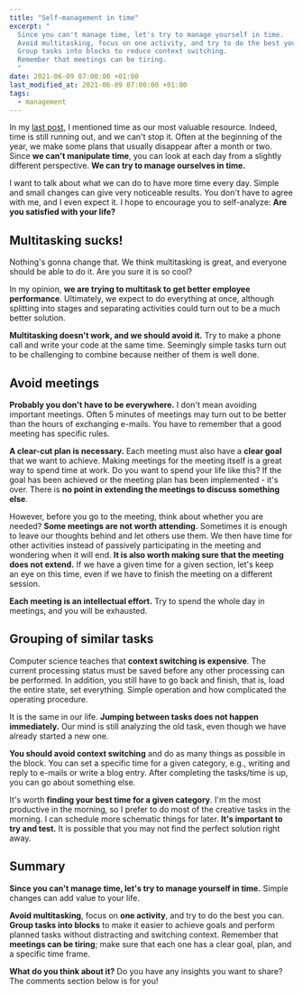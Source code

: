 ```yaml
---
title: "Self-management in time"
excerpt: "
  Since you can't manage time, let's try to manage yourself in time.
  Avoid multitasking, focus on one activity, and try to do the best you can.
  Group tasks into blocks to reduce context switching.
  Remember that meetings can be tiring.
  "
date: 2021-06-09 07:00:00 +01:00
last_modified_at: 2021-06-09 07:00:00 +01:00
tags:
  - management
---
```


  In my [last post](<{% post_url 2021-06-02-time-is-the-most-valuable-resource %}>), I mentioned time as our most valuable resource.
  Indeed, time is still running out, and we can't stop it.
  Often at the beginning of the year, we make some plans that usually disappear after a month or two.
  Since **we can't manipulate time**, you can look at each day from a slightly different perspective.
  **We can try to manage ourselves in time.**

  I want to talk about what we can do to have more time every day.
  Simple and small changes can give very noticeable results.
  You don't have to agree with me, and I even expect it.
  I hope to encourage you to self-analyze:
  **Are you satisfied with your life?**

## Multitasking sucks!
  Nothing's gonna change that.
  We think multitasking is great, and everyone should be able to do it.
  Are you sure it is so cool?

  In my opinion, **we are trying to multitask to get better employee performance**.
  Ultimately, we expect to do everything at once, although splitting into stages and separating activities could turn out to be a much better solution.

  **Multitasking doesn't work, and we should avoid it.**
  Try to make a phone call and write your code at the same time.
  Seemingly simple tasks turn out to be challenging to combine because neither of them is well done.

## Avoid meetings
  **Probably you don't have to be everywhere.**
  I don't mean avoiding important meetings.
  Often 5 minutes of meetings may turn out to be better than the hours of exchanging e-mails.
  You have to remember that a good meeting has specific rules.

  **A clear-cut plan is necessary.**
  Each meeting must also have a **clear goal** that we want to achieve.
  Making meetings for the meeting itself is a great way to spend time at work.
  Do you want to spend your life like this?
  If the goal has been achieved or the meeting plan has been implemented - it's over.
  There is **no point in extending the meetings to discuss something else**.

  However, before you go to the meeting, think about whether you are needed?
  **Some meetings are not worth attending.**
  Sometimes it is enough to leave our thoughts behind and let others use them.
  We then have time for other activities instead of passively participating in the meeting and wondering when it will end.
  **It is also worth making sure that the meeting does not extend.**
  If we have a given time for a given section, let's keep an eye on this time, even if we have to finish the meeting on a different session.

  **Each meeting is an intellectual effort.**
  Try to spend the whole day in meetings, and you will be exhausted.

## Grouping of similar tasks
  Computer science teaches that **context switching is expensive**.
  The current processing status must be saved before any other processing can be performed.
  In addition, you still have to go back and finish, that is, load the entire state, set everything.
  Simple operation and how complicated the operating procedure.

  It is the same in our life.
  **Jumping between tasks does not happen immediately.**
  Our mind is still analyzing the old task, even though we have already started a new one.

  **You should avoid context switching** and do as many things as possible in the block.
  You can set a specific time for a given category, e.g., writing and reply to e-mails or write a blog entry.
  After completing the tasks/time is up, you can go about something else.

  It's worth **finding your best time for a given category**.
  I'm the most productive in the morning, so I prefer to do most of the creative tasks in the morning.
  I can schedule more schematic things for later.
  **It's important to try and test.**
  It is possible that you may not find the perfect solution right away.

## Summary

  **Since you can't manage time, let's try to manage yourself in time.**
  Simple changes can add value to your life.

  **Avoid multitasking**, focus on **one activity**, and try to do the best you can.
  **Group tasks into blocks** to make it easier to achieve goals and perform planned tasks without distracting and switching context.
  Remember that **meetings can be tiring**; make sure that each one has a clear goal, plan, and a specific time frame.

  **What do you think about it?**
  Do you have any insights you want to share?
  The comments section below is for you!
